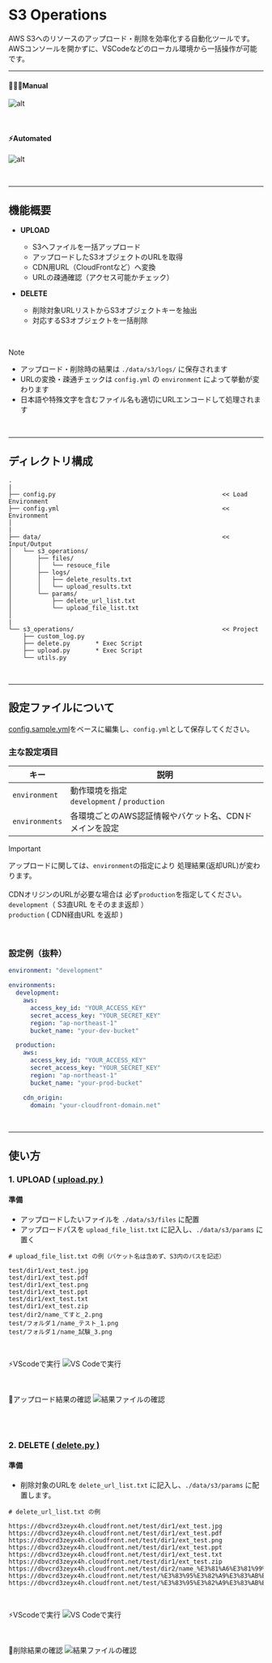 # S3 Operations

AWS S3へのリソースのアップロード・削除を効率化する自動化ツールです。  
AWSコンソールを開かずに、VSCodeなどのローカル環境から一括操作が可能です。

---

#### 👷🏻‍♂️Manual
![alt](./assets/s3_manual_upload.gif)

<br>

#### ⚡️Automated
![alt](./assets/s3_automation_upload.gif)

<br>

---

## 機能概要

- **UPLOAD**  
  - S3へファイルを一括アップロード  
  - アップロードしたS3オブジェクトのURLを取得  
  - CDN用URL（CloudFrontなど）へ変換  
  - URLの疎通確認（アクセス可能かチェック）  

- **DELETE**  
  - 削除対象URLリストからS3オブジェクトキーを抽出  
  - 対応するS3オブジェクトを一括削除

<br>

> [!NOTE]
> - アップロード・削除時の結果は `./data/s3/logs/` に保存されます
> - URLの変換・疎通チェックは `config.yml` の `environment` によって挙動が変わります  
> - 日本語や特殊文字を含むファイル名も適切にURLエンコードして処理されます

<br>

---

## ディレクトリ構成

```
.
|
├── config.py                                              << Load Environment
├── config.yml                                             << Environment
│
|
├── data/                                                  << Input/Output
│   └── s3_operations/
│       ├── files/
│       │   └── resouce_file
│       ├── logs/
│       │   ├── delete_results.txt
│       │   └── upload_results.txt
│       └── params/
│           ├── delete_url_list.txt
│           └── upload_file_list.txt
│
|
└── s3_operations/                                         << Project
    ├── custom_log.py
    ├── delete.py       * Exec Script
    ├── upload.py       * Exec Script
    └── utils.py

```

<br>

---

## 設定ファイルについて

[config.sample.yml](https://github.com/r-miyashita/automation/blob/main/config.sample.yml)をベースに編集し、`config.yml`として保存してください。

### 主な設定項目

|キー|説明|
|-|-|
|`environment`|動作環境を指定 <br> `development` / `production`
|`environments`|各環境ごとのAWS認証情報やバケット名、CDNドメインを設定|
> [!IMPORTANT]
> アップロードに関しては、`environment`の指定により 処理結果(返却URL)が変わります。 <br><br>
> CDNオリジンのURLが必要な場合は 必ず`production`を指定してください。 <br>
> `development`（ S3直URL をそのまま返却 ） <br>
> `production` ( CDN経由URL を返却 )
> 

<br>

### 設定例（抜粋）

```yaml
environment: "development"

environments:
  development:
    aws:
      access_key_id: "YOUR_ACCESS_KEY"
      secret_access_key: "YOUR_SECRET_KEY"
      region: "ap-northeast-1"
      bucket_name: "your-dev-bucket"

  production:
    aws:
      access_key_id: "YOUR_ACCESS_KEY"
      secret_access_key: "YOUR_SECRET_KEY"
      region: "ap-northeast-1"
      bucket_name: "your-prod-bucket"

    cdn_origin:
      domain: "your-cloudfront-domain.net"
```

<br>

---

## 使い方

### 1. UPLOAD [( upload.py )](https://github.com/r-miyashita/automation/blob/main/s3_operations/upload.py)


#### 準備

- アップロードしたいファイルを `./data/s3/files` に配置  
- アップロードパスを `upload_file_list.txt` に記入し、`./data/s3/params` に置く

```text
# upload_file_list.txt の例（バケット名は含めず、S3内のパスを記述）

test/dir1/ext_test.jpg
test/dir1/ext_test.pdf
test/dir1/ext_test.png
test/dir1/ext_test.ppt
test/dir1/ext_test.txt
test/dir1/ext_test.zip
test/dir2/name_てすと_2.png
test/フォルダ１/name_テスト_1.png
test/フォルダ１/name_試験_3.png
```

<br>

⚡️VScodeで実行
![VS Codeで実行](./assets/exec_upload.png)

<br>

👀アップロード結果の確認
![結果ファイルの確認](./assets/upload_results.png)


<br><br>

### 2. DELETE [( delete.py )](https://github.com/r-miyashita/automation/blob/main/s3_operations/delete.py)

#### 準備

- 削除対象のURLを `delete_url_list.txt` に記入し、`./data/s3/params` に配置します。

```text
# delete_url_list.txt の例

https://dbvcrd3zeyx4h.cloudfront.net/test/dir1/ext_test.jpg
https://dbvcrd3zeyx4h.cloudfront.net/test/dir1/ext_test.pdf
https://dbvcrd3zeyx4h.cloudfront.net/test/dir1/ext_test.png
https://dbvcrd3zeyx4h.cloudfront.net/test/dir1/ext_test.ppt
https://dbvcrd3zeyx4h.cloudfront.net/test/dir1/ext_test.txt
https://dbvcrd3zeyx4h.cloudfront.net/test/dir1/ext_test.zip
https://dbvcrd3zeyx4h.cloudfront.net/test/dir2/name_%E3%81%A6%E3%81%99%E3%81%A8_2.png
https://dbvcrd3zeyx4h.cloudfront.net/test/%E3%83%95%E3%82%A9%E3%83%AB%E3%83%80%EF%BC%91/name_%E3%83%86%E3%82%B9%E3%83%88_1.png
https://dbvcrd3zeyx4h.cloudfront.net/test/%E3%83%95%E3%82%A9%E3%83%AB%E3%83%80%EF%BC%91/name_%E8%A9%A6%E9%A8%93_3.png
```

<br>

⚡️VScodeで実行
![VS Codeで実行](./assets/exec_delete.png)

<br>

👀削除結果の確認
![結果ファイルの確認](./assets/delete_results.png)